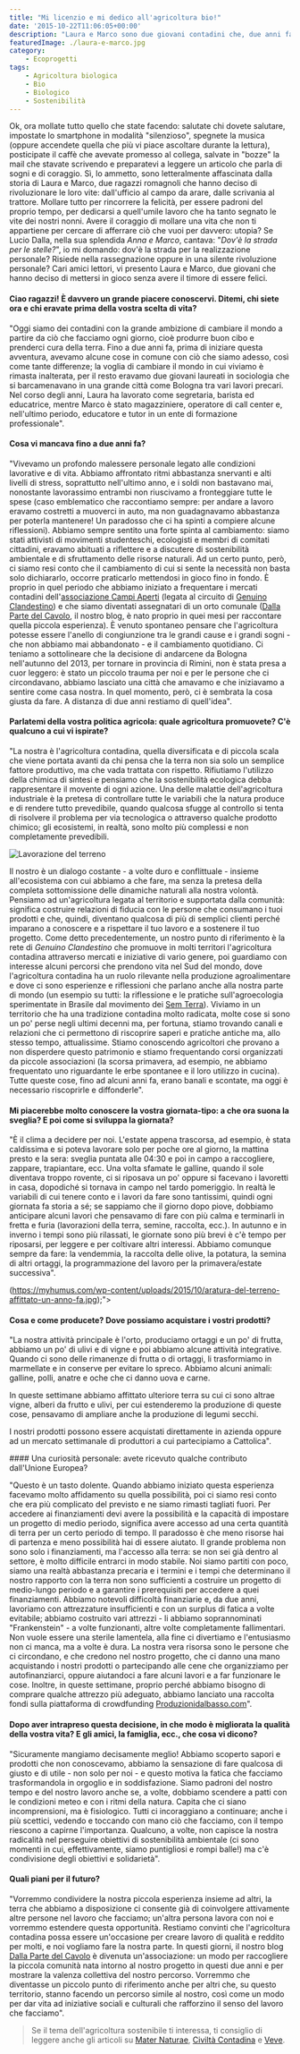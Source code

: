 ```yaml
---
title: "Mi licenzio e mi dedico all'agricoltura bio!"
date: '2015-10-22T11:06:05+00:00'
description: "Laura e Marco sono due giovani contadini che, due anni fa, hanno deciso di licenziarsi per dedicarsi all'agricoltura biologica."
featuredImage: ./laura-e-marco.jpg
category:
    - Ecoprogetti
tags:
    - Agricoltura biologica
    - Bio
    - Biologico
    - Sostenibilità
---
```


Ok, ora mollate tutto quello che state facendo: salutate chi dovete salutare, impostate lo smartphone in modalità "silenzioso", spegnete la musica (oppure accendete quella che più vi piace ascoltare durante la lettura), posticipate il caffè che avevate promesso al collega, salvate in "bozze" la mail che stavate scrivendo e preparatevi a leggere un articolo che parla di sogni e di coraggio.
Sì, lo ammetto, sono letteralmente affascinata dalla storia di Laura e Marco, due ragazzi romagnoli che hanno deciso di rivoluzionare le loro vite: dall'ufficio al campo da arare, dalle scrivania al trattore.
Mollare tutto per rincorrere la felicità, per essere padroni del proprio tempo, per dedicarsi a quell'umile lavoro che ha tanto segnato le vite dei nostri nonni.
Avere il coraggio di mollare una vita che non ti appartiene per cercare di afferrare ciò che vuoi per davvero: utopia?
Se Lucio Dalla, nella sua splendida *Anna e Marco*, cantava: "*Dov'è la strada per le stelle?*", io mi domando: dov'è la strada per la realizzazione personale? Risiede nella rassegnazione oppure in una silente rivoluzione personale?
Cari amici lettori, vi presento Laura e Marco, due giovani che hanno deciso di mettersi in gioco senza avere il timore di essere felici.

#### Ciao ragazzi! È davvero un grande piacere conoscervi. Ditemi, chi siete ora e chi eravate prima della vostra scelta di vita?

"Oggi siamo dei contadini con la grande ambizione di cambiare il mondo a partire da ciò che facciamo ogni giorno, cioè produrre buon cibo e prenderci cura della terra.
Fino a due anni fa, prima di iniziare questa avventura, avevamo alcune cose in comune con ciò che siamo adesso, così come tante differenze; la voglia di cambiare il mondo in cui viviamo è rimasta inalterata, per il resto eravamo due giovani laureati in sociologia che si barcamenavano in una grande città come Bologna tra vari lavori precari.
Nel corso degli anni, Laura ha lavorato come segretaria, barista ed educatrice, mentre Marco è stato magazziniere, operatore di call center e, nell'ultimo periodo, educatore e tutor in un ente di formazione professionale".

#### Cosa vi mancava fino a due anni fa?

"Vivevamo un profondo malessere personale legato alle condizioni lavorative e di vita.
Abbiamo affrontato ritmi abbastanza snervanti e alti livelli di stress, soprattutto nell'ultimo anno, e i soldi non bastavano mai, nonostante lavorassimo entrambi non riuscivamo a fronteggiare tutte le spese (caso emblematico che raccontiamo sempre: per andare a lavoro eravamo costretti a muoverci in auto, ma non guadagnavamo abbastanza per poterla mantenere! Un paradosso che ci ha spinti a compiere alcune riflessioni).
Abbiamo sempre sentito una forte spinta al cambiamento: siamo stati attivisti di movimenti studenteschi, ecologisti e membri di comitati cittadini, eravamo abituati a riflettere e a discutere di sostenibilità ambientale e di sfruttamento delle risorse naturali.
Ad un certo punto, però, ci siamo resi conto che il cambiamento di cui si sente la necessità non basta solo dichiararlo, occorre praticarlo mettendosi in gioco fino in fondo.
È proprio in quel periodo che abbiamo iniziato a frequentare i mercati contadini dell'[associazione Campi Aperti](http://www.campiaperti.org) (legata al circuito di [Genuino Clandestino](https://genuinoclandestino.noblogs.org)) e che siamo diventati assegnatari di un orto comunale ([Dalla Parte del Cavolo](https://dallapartedelcavolo.wordpress.com), il nostro blog, è nato proprio in quei mesi per raccontare quella piccola esperienza).
È venuto spontaneo pensare che l'agricoltura potesse essere l'anello di congiunzione tra le grandi cause e i grandi sogni - che non abbiamo mai abbandonato - e il cambiamento quotidiano.
Ci teniamo a sottolineare che la decisione di andarcene da Bologna nell'autunno del 2013, per tornare in provincia di Rimini, non è stata presa a cuor leggero: è stato un piccolo trauma per noi e per le persone che ci circondavano, abbiamo lasciato una città che amavamo e che iniziavamo a sentire come casa nostra.
In quel momento, però, ci è sembrata la cosa giusta da fare. A distanza di due anni restiamo di quell'idea".

#### Parlatemi della vostra politica agricola: quale agricoltura promuovete? C'è qualcuno a cui vi ispirate?

"La nostra è l'agricoltura contadina, quella diversificata e di piccola scala che viene portata avanti da chi pensa che la terra non sia solo un semplice fattore produttivo, ma che vada trattata con rispetto.
Rifiutiamo l'utilizzo della chimica di sintesi e pensiamo che la sostenibilità ecologica debba rappresentare il movente di ogni azione.
Una delle malattie dell'agricoltura industriale è la pretesa di controllare tutte le variabili che la natura produce e di rendere tutto prevedibile, quando qualcosa sfugge al controllo si tenta di risolvere il problema per via tecnologica o attraverso qualche prodotto chimico; gli ecosistemi, in realtà, sono molto più complessi e non completamente prevedibili.

![Lavorazione del terreno](./lavorazione-terreno.jpg)

Il nostro è un dialogo costante - a volte duro e conflittuale - insieme all'ecosistema con cui abbiamo a che fare, ma senza la pretesa della completa sottomissione delle dinamiche naturali alla nostra volontà.
Pensiamo ad un'agricoltura legata al territorio e supportata dalla comunità: significa costruire relazioni di fiducia con le persone che consumano i tuoi prodotti e che, quindi, diventano qualcosa di più di semplici clienti perché imparano a conoscere e a rispettare il tuo lavoro e a sostenere il tuo progetto.
Come detto precedentemente, un nostro punto di riferimento è la rete di *Genuino Clandestino* che promuove in molti territori l'agricoltura contadina attraverso mercati e iniziative di vario genere, poi guardiamo con interesse alcuni percorsi che prendono vita nel Sud del mondo, dove l'agricoltura contadina ha un ruolo rilevante nella produzione agroalimentare e dove ci sono esperienze e riflessioni che parlano anche alla nostra parte di mondo (un esempio su tutti: la riflessione e le pratiche sull'agroecologia sperimentate in Brasile dal movimento dei [Sem Terra](http://www.mst.org.br)).
Viviamo in un territorio che ha una tradizione contadina molto radicata, molte cose si sono un po' perse negli ultimi decenni ma, per fortuna, stiamo trovando canali e relazioni che ci permettono di riscoprire saperi e pratiche antiche ma, allo stesso tempo, attualissime.
Stiamo conoscendo agricoltori che provano a non disperdere questo patrimonio e stiamo frequentando corsi organizzati da piccole associazioni (la scorsa primavera, ad esempio, ne abbiamo frequentato uno riguardante le erbe spontanee e il loro utilizzo in cucina).
Tutte queste cose, fino ad alcuni anni fa, erano banali e scontate, ma oggi è necessario riscoprirle e diffonderle".

#### Mi piacerebbe molto conoscere la vostra giornata-tipo: a che ora suona la sveglia? E poi come si sviluppa la giornata?

"È il clima a decidere per noi. L'estate appena trascorsa, ad esempio, è stata caldissima e si poteva lavorare solo per poche ore al giorno, la mattina presto e la sera: sveglia puntata alle 04:30 e poi in campo a raccogliere, zappare, trapiantare, ecc.
Una volta sfamate le galline, quando il sole diventava troppo rovente, ci si riposava un po' oppure si facevano i lavoretti in casa, dopodiché si tornava in campo nel tardo pomeriggio.
In realtà le variabili di cui tenere conto e i lavori da fare sono tantissimi, quindi ogni giornata fa storia a sé; se sappiamo che il giorno dopo piove, dobbiamo anticipare alcuni lavori che pensavamo di fare con più calma e terminarli in fretta e furia (lavorazioni della terra, semine, raccolta, ecc.).
In autunno e in inverno i tempi sono più rilassati, le giornate sono più brevi è c'è tempo per riposarsi, per leggere e per coltivare altri interessi. Abbiamo comunque sempre da fare: la vendemmia, la raccolta delle olive, la potatura, la semina di altri ortaggi, la programmazione del lavoro per la primavera/estate successiva".

(https://myhumus.com/wp-content/uploads/2015/10/aratura-del-terreno-affittato-un-anno-fa.jpg);">
<div class="et_pb_slide" style="background: url(https://myhumus.com/wp-content/uploads/2015/10/semine.jpg);">
<div class="et_pb_slide" style="background: url(https://myhumus.com/wp-content/uploads/2015/10/trapianto.jpg);">  

#### Cosa e come producete? Dove possiamo acquistare i vostri prodotti?

"La nostra attività principale è l'orto, produciamo ortaggi e un po' di frutta, abbiamo un po' di ulivi e di vigne e poi abbiamo alcune attività integrative.
Quando ci sono delle rimanenze di frutta o di ortaggi, li trasformiamo in marmellate e in conserve per evitare lo spreco.
Abbiamo alcuni animali: galline, polli, anatre e oche che ci danno uova e carne.

<div class="et_pb_slider et_pb_slider_fullwidth_off et_pb_gallery_post_type"><div class="et_pb_slides"><div class="et_pb_slide" style="background: url(https://myhumus.com/wp-content/uploads/2015/10/anatre-e-oche1.jpg);">
<div class="et_pb_slide" style="background: url(https://myhumus.com/wp-content/uploads/2015/10/anatre-e-oche.jpg);">
<div class="et_pb_slide" style="background: url(https://myhumus.com/wp-content/uploads/2015/10/pulcini.jpg);">  

In queste settimane abbiamo affittato ulteriore terra su cui ci sono altrae vigne, alberi da frutto e ulivi, per cui estenderemo la produzione di queste cose, pensavamo di ampliare anche la produzione di legumi secchi.

I nostri prodotti possono essere acquistati direttamente in azienda oppure ad un mercato settimanale di produttori a cui partecipiamo a Cattolica".

<div class="et_pb_slider et_pb_slider_fullwidth_off et_pb_gallery_post_type"><div class="et_pb_slides"><div class="et_pb_slide" style="background: url(https://myhumus.com/wp-content/uploads/2015/10/verdura.jpg);"><div class="et_pb_slide" style="background: url(https://myhumus.com/wp-content/uploads/2015/10/piantine-di-cavoli1.jpg);"><div class="et_pb_slide" style="background: url(https://myhumus.com/wp-content/uploads/2015/10/raccolta-piselli.jpg);"><div class="et_pb_slide" style="background: url(https://myhumus.com/wp-content/uploads/2015/10/aratura-terreno.jpg);"><div class="et_pb_slide" style="background: url(https://myhumus.com/wp-content/uploads/2015/10/raccolta-scarti-di-potatura.jpg);"><div class="et_pb_slide" style="background: url(https://myhumus.com/wp-content/uploads/2015/10/cavoli-e-radicchi.jpg);">  #### Una curiosità personale: avete ricevuto qualche contributo dall'Unione Europea?

"Questo è un tasto dolente.
Quando abbiamo iniziato questa esperienza facevamo molto affidamento su quella possibilità, poi ci siamo resi conto che era più complicato del previsto e ne siamo rimasti tagliati fuori.
Per accedere ai finanziamenti devi avere la possibilità e la capacità di impostare un progetto di medio periodo, significa avere accesso ad una certa quantità di terra per un certo periodo di tempo. Il paradosso è che meno risorse hai di partenza e meno possibilità hai di essere aiutato.
Il grande problema non sono solo i finanziamenti, ma l'accesso alla terra: se non sei già dentro al settore, è molto difficile entrarci in modo stabile.
Noi siamo partiti con poco, siamo una realtà abbastanza precaria e i termini e i tempi che determinano il nostro rapporto con la terra non sono sufficienti a costruire un progetto di medio-lungo periodo e a garantire i prerequisiti per accedere a quei finanziamenti.
Abbiamo notevoli difficoltà finanziarie e, da due anni, lavoriamo con attrezzature insufficienti e con un surplus di fatica a volte evitabile; abbiamo costruito vari attrezzi - li abbiamo soprannominati "Frankenstein" - a volte funzionanti, altre volte completamente fallimentari.
Non vuole essere una sterile lamentela, alla fine ci divertiamo e l'entusiasmo non ci manca, ma a volte è dura.
La nostra vera risorsa sono le persone che ci circondano, e che credono nel nostro progetto, che ci danno una mano acquistando i nostri prodotti o partecipando alle cene che organizziamo per autofinanziarci, oppure aiutandoci a fare alcuni lavori e a far funzionare le cose.
Inoltre, in queste settimane, proprio perché abbiamo bisogno di comprare qualche attrezzo più adeguato, abbiamo lanciato una raccolta fondi sulla piattaforma di crowdfunding [Produzionidalbasso.com](https://www.produzionidalbasso.com/project/giovani-contadini-terreni-abbandonati-e-agricoltura-sostenibile/)".

#### Dopo aver intrapreso questa decisione, in che modo è migliorata la qualità della vostra vita? E gli amici, la famiglia, ecc., che cosa vi dicono?

"Sicuramente mangiamo decisamente meglio! Abbiamo scoperto sapori e prodotti che non conoscevamo, abbiamo la sensazione di fare qualcosa di giusto e di utile - non solo per noi - e questo motiva la fatica che facciamo trasformandola in orgoglio e in soddisfazione.
Siamo padroni del nostro tempo e del nostro lavoro anche se, a volte, dobbiamo scendere a patti con le condizioni meteo e con i ritmi della natura. Capita che ci siano incomprensioni, ma è fisiologico.
Tutti ci incoraggiano a continuare; anche i più scettici, vedendo e toccando con mano ciò che facciamo, con il tempo riescono a capirne l'importanza.
Qualcuno, a volte, non capisce la nostra radicalità nel perseguire obiettivi di sostenibilità ambientale (ci sono momenti in cui, effettivamente, siamo puntigliosi e rompi balle!) ma c'è condivisione degli obiettivi e solidarietà".

#### Quali piani per il futuro?

"Vorremmo condividere la nostra piccola esperienza insieme ad altri, la terra che abbiamo a disposizione ci consente già di coinvolgere attivamente altre persone nel lavoro che facciamo; un'altra persona lavora con noi e vorremmo estendere questa opportunità.
Restiamo convinti che l'agricoltura contadina possa essere un'occasione per creare lavoro di qualità e reddito per molti, e noi vogliamo fare la nostra parte.
In questi giorni, il nostro blog [Dalla Parte del Cavolo](https://dallapartedelcavolo.wordpress.com) è divenuta un'associazione: un modo per raccogliere la piccola comunità nata intorno al nostro progetto in questi due anni e per mostrare la valenza collettiva del nostro percorso.
Vorremmo che diventasse un piccolo punto di riferimento anche per altri che, su questo territorio, stanno facendo un percorso simile al nostro, così come un modo per dar vita ad iniziative sociali e culturali che rafforzino il senso del lavoro che facciamo".

> Se il tema dell'agricoltura sostenibile ti interessa, ti consiglio di leggere anche gli articoli su [Mater Naturae](https://myhumus.com/decrescita-felice-mater-naturae/), [Civiltà Contadina](https://myhumus.com/civilta-contadina-biodiversita/) e [Veve](https://myhumus.com/veve-orto-verticale/).


